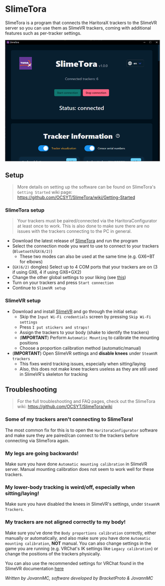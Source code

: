 # SlimeTora

SlimeTora is a program that connects the HaritoraX trackers to the SlimeVR server so you can use them as SlimeVR trackers, coming with additional features such as per-tracker settings.

![Screenshot of the app's main section showing the status and amount of trackers connected (6 trackers)](../assets/img/SlimeTora.png)

## Setup

> More details on setting up the software can be found on SlimeTora's `Getting Started` wiki page: https://github.com/OCSYT/SlimeTora/wiki/Getting-Started

### SlimeTora setup

> Your trackers must be paired/connected via the HaritoraConfigurator at least once to work. This is also done to make sure there are no issues with the trackers connecting to the PC in general.

- Download the latest release of [SlimeTora](https://github.com/OCSYT/SlimeTora/releases) and run the program
- Select the connection mode you want to use to connect to your trackers (`Bluetooth`/`GX(6/2)`)
  - These two modes can also be used at the same time (e.g. GX6+BT for elbows)
- (`GX(6/2)` dongles) Select up to 4 COM ports that your trackers are on (3 if using GX6, 4 if using GX6+GX2)
- Change the other global settings to your liking (see [this](https://github.com/OCSYT/SlimeTora/wiki/Settings#global-settings))
- Turn on your trackers and press `Start connection`
- Continue to `SlimeVR setup`

### SlimeVR setup

- Download and install [SlimeVR](../server/initial-setup.md) and go through the initial setup:
  - Skip the `Input Wi-Fi credentials` screen by pressing `Skip Wi-Fi settings`
  - Press `I put stickers and straps!`
  - Assign the trackers to your body (shake to identify the trackers)
  - (**IMPORTANT**) Perform `Automatic Mounting` to calibrate the mounting positions
  - Choose a proportion calibration method (automatic/manual)
- (**IMPORTANT**) Open SlimeVR settings and **disable knees** under `SteamVR trackers`
    - This fixes weird tracking issues, especially when sitting/laying
    - Also, this does not make knee trackers useless as they are still used in SlimeVR's skeleton for tracking

## Troubleshooting

> For the full troubleshooting and FAQ pages, check out the SlimeTora wiki: https://github.com/OCSYT/SlimeTora/wiki

### Some of my trackers aren't connecting to SlimeTora!

The most common fix for this is to open the `HaritoraConfigurator` software and make sure they are paired/can connect to the trackers before connecting via SlimeTora again.

### My legs are going backwards!

Make sure you have done `Automatic mounting calibration` in SlimeVR server. Manual mounting calibration does not seem to work well for these trackers.

### My lower-body tracking is weird/off, especially when sitting/laying!

Make sure you have disabled the knees in SlimeVR's settings, under `SteamVR Trackers`.

### My trackers are not aligned correctly to my body!

Make sure you've done the `Body proportions calibration` correctly, either manually or automatically, and also make sure you have done `Automatic mounting calibration`, **NOT** manual. You can also change settings in the game you are running (e.g. VRChat's IK settings like `Legacy calibration`) or change the positions of the trackers physically.

You can also use the recommended settings for VRChat found in the SlimeVR documentation [here](./vrchat-config.md)

*Written by JovannMC, software developed by BracketProto & JovannMC*
